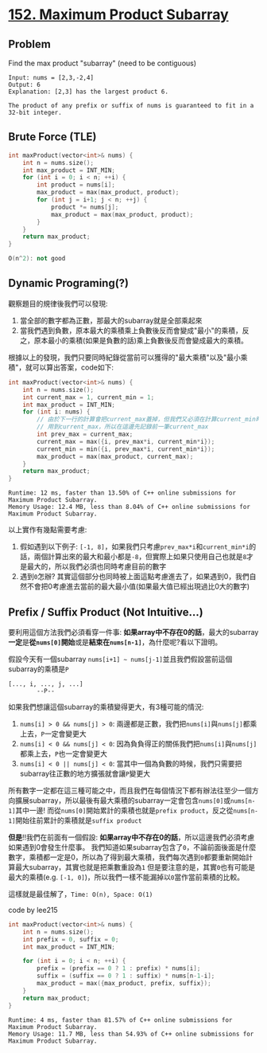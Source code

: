 # [152. Maximum Product Subarray](https://leetcode.com/problems/maximum-product-subarray/)

## Problem
Find the max product "subarray" (need to be contiguous)
```
Input: nums = [2,3,-2,4]
Output: 6
Explanation: [2,3] has the largest product 6.

The product of any prefix or suffix of nums is guaranteed to fit in a 32-bit integer.
```

## Brute Force (TLE)
```cpp
int maxProduct(vector<int>& nums) {
    int n = nums.size();
    int max_product = INT_MIN;
    for (int i = 0; i < n; ++i) {
        int product = nums[i];
        max_product = max(max_product, product);
        for (int j = i+1; j < n; ++j) {
            product *= nums[j];
            max_product = max(max_product, product);
        }
    }
    return max_product;
}

O(n^2): not good
```

## Dynamic Programing(?)
觀察題目的規律後我們可以發現:
1. 當全部的數字都為正數，那最大的subarray就是全部乘起來
2. 當我們遇到負數，原本最大的乘積乘上負數後反而會變成"最小"的乘積，反之，原本最小的乘積(如果是負數的話)乘上負數後反而會變成最大的乘積。

根據以上的發現，我們只要同時紀錄從當前可以獲得的"最大乘積"以及"最小乘積"，就可以算出答案，code如下:

```cpp
int maxProduct(vector<int>& nums) {
    int n = nums.size();
    int current_max = 1, current_min = 1;
    int max_product = INT_MIN;
    for (int i: nums) {
        // 由於下一行的計算會把current_max蓋掉，但我們又必須在計算current_min時
        // 用到current_max，所以在這邊先記錄前一筆current_max
        int prev_max = current_max;
        current_max = max({i, prev_max*i, current_min*i});
        current_min = min({i, prev_max*i, current_min*i});
        max_product = max(max_product, current_max);
    }
    return max_product;
}
```

```
Runtime: 12 ms, faster than 13.50% of C++ online submissions for Maximum Product Subarray.
Memory Usage: 12.4 MB, less than 8.04% of C++ online submissions for Maximum Product Subarray.
```

以上實作有幾點需要考慮:
1. 假如遇到以下例子: `[-1, 8]`，如果我們只考慮`prev_max*i`和`current_min*i`的話，兩個計算出來的最大和最小都是`-8`，但實際上如果只使用自己也就是`8`才是最大的，所以我們必須也同時考慮目前的數字
2. 遇到`0`怎辦? 其實這個部分也同時被上面這點考慮進去了，如果遇到0，我們自然不會把0考慮進去當前的最大最小值(如果最大值已經出現過比0大的數字)

## Prefix / Suffix Product (Not Intuitive...)
要利用這個方法我們必須看穿一件事: **如果array中不存在0的話**，最大的subarray**一定**是**從`nums[0]`開始**或是**結束在`nums[n-1]`**，為什麼呢?看以下證明。

假設今天有一個subarray `nums[i+1] ~ nums[j-1]`並且我們假設當前這個subarray的乘積是`P`
```
[..., i, ..., j, ...]
        --P--
```
如果我們想讓這個subarray的乘積變得更大，有3種可能的情況:
1. `nums[i] > 0 && nums[j] > 0`: 兩邊都是正數，我們把`nums[i]`與`nums[j]`都乘上去，`P`一定會變更大
2. `nums[i] < 0 && nums[j] < 0`: 因為負負得正的關係我們把`nums[i]`與`nums[j]`都乘上去，`P`也一定會變更大
3. `nums[i] < 0 || nums[j] < 0`: 當其中一個為負數的時候，我們只需要把subarray往正數的地方擴張就會讓`P`變更大

所有數字一定都在這三種可能之中，而且我們在每個情況下都有辦法往至少一個方向擴展subarray，所以最後有最大乘積的subarray一定會包含`nums[0]`或`nums[n-1]`其中一邊! 而從`nums[0]`開始累計的乘積也就是`prefix product`，反之從`nums[n-1]`開始往前累計的乘積就是`suffix product`

**但是**!!我們在前面有一個假設: **如果array中不存在0的話**，所以這邊我們必須考慮如果遇到0會發生什麼事。
我們知道如果subarray包含了`0`，不論前面後面是什麼數字，乘積都一定是0，所以為了得到最大乘積，我們每次遇到`0`都要重新開始計算最大subarray，其實也就是把乘數重設為`1`
但是要注意的是，其實`0`也有可能是最大的乘積(e.g. `[-1, 0]`)，所以我們一樣不能漏掉以`0`當作當前乘積的比較。

這樣就是最佳解了，`Time: O(n), Space: O(1)`

code by lee215
```cpp
int maxProduct(vector<int>& nums) {
    int n = nums.size();
    int prefix = 0, suffix = 0;
    int max_product = INT_MIN;

    for (int i = 0; i < n; ++i) {
        prefix = (prefix == 0 ? 1 : prefix) * nums[i];
        suffix = (suffix == 0 ? 1 : suffix) * nums[n-1-i];
        max_product = max({max_product, prefix, suffix});
    }
    return max_product;
}
```

```
Runtime: 4 ms, faster than 81.57% of C++ online submissions for Maximum Product Subarray.
Memory Usage: 11.7 MB, less than 54.93% of C++ online submissions for Maximum Product Subarray.
```
